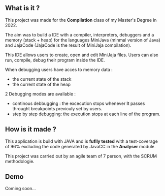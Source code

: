 ## What is it ?

This project was made for the **Compilation** class of my Master's Degree in 2022.

The aim was to build a IDE with a compiler, interpreters, debuggers and a memory (stack + heap) for the languages MiniJava (minmal version of Java) and JajaCode (JajaCode is the result of MiniJaja compilation).

This IDE allows users to create, open and edit MiniJaja files. 
Users can also run, compile, debug their program inside the IDE.


When debugging users have acces to memory data : 
- the current state of the stack
- the current state of the heap

2 Debugging modes are available : 
- continous debbugging : the excecution stops whenever It passes throught breakpoints previouly set by users.
- step by step debugging: the execution stops at each line of the program.


## How is it made ?

This application is build with JAVA and is **fuflly tested** with a test-coverage of 96% excluding the code generated by JavaCC in the **Analyser** module.

This project was carried out by an agile team of 7 person, with the SCRUM methodologie.


## Demo

Coming soon...


